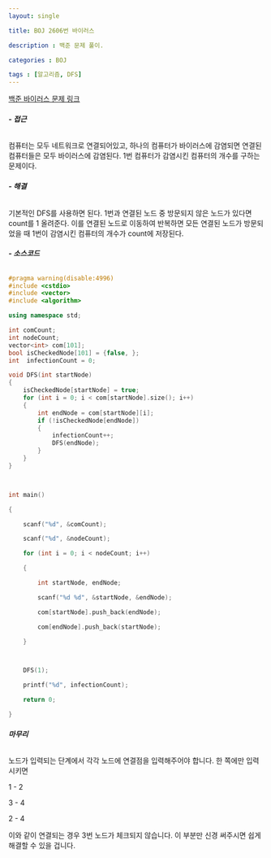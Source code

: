 ```yaml
---
layout: single 

title: BOJ 2606번 바이러스

description : 백준 문제 풀이.

categories : BOJ

tags : [알고리즘, DFS]
---
```


 
[백준 바이러스 문제 링크](https://www.acmicpc.net/problem/2606)



######  **- 접근**

컴퓨터는 모두 네트워크로 연결되어있고, 
하나의 컴퓨터가 바이러스에 감염되면 연결된 컴퓨터들은 모두 바이러스에 감염된다.
1번 컴퓨터가 감염시킨 컴퓨터의 개수를 구하는 문제이다. 


###### **- 해결**

기본적인 DFS를 사용하면 된다.
1번과 연결된 노드 중 방문되지 않은 노드가 있다면 count를 1 올려준다. 
이를 연결된 노드로 이동하여 반복하면 모든 연결된 노드가 방문되었을 때 1번이 감염시킨 컴퓨터의 개수가 count에 저장된다. 



###### **- 소스코드** 

~~~c++
#pragma warning(disable:4996)
#include <cstdio>
#include <vector>
#include <algorithm>

using namespace std;

int comCount;
int nodeCount;
vector<int> com[101];
bool isCheckedNode[101] = {false, };
int  infectionCount = 0;

void DFS(int startNode)
{
​    isCheckedNode[startNode] = true;
​    for (int i = 0; i < com[startNode].size(); i++)
​    {
​        int endNode = com[startNode][i];
​        if (!isCheckedNode[endNode])
​        {
​            infectionCount++;
​            DFS(endNode);
​        }
​    }
}



int main()

{

​    scanf("%d", &comCount);

​    scanf("%d", &nodeCount);

​    for (int i = 0; i < nodeCount; i++)

​    {

​        int startNode, endNode;

​        scanf("%d %d", &startNode, &endNode);

​        com[startNode].push_back(endNode);

​        com[endNode].push_back(startNode);

​    }



​    DFS(1);

​    printf("%d", infectionCount);

​    return 0;

}
~~~



###### **마무리**

노드가 입력되는 단계에서 각각 노드에 연결점을 입력해주어야 합니다. 한 쪽에만 입력시키면 

1 - 2

3 - 4

2 - 4

이와 같이 연결되는 경우 3번 노드가 체크되지 않습니다. 이 부분만 신경 써주시면 쉽게 해결할 수 있을 겁니다.





